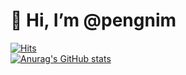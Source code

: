 # 👋 Hi, I’m @pengnim

[![Hits](https://hits.seeyoufarm.com/api/count/incr/badge.svg?url=https%3A%2F%2Fgithub.com%2Fpengnim&count_bg=%237A9670&title_bg=%23785D5D&icon=&icon_color=%23E7E7E7&title=pengnim&edge_flat=false)](https://hits.seeyoufarm.com)<br>
[![Anurag's GitHub stats](https://github-readme-stats.vercel.app/api?username=pengnim&theme=radical)](https://github.com/anuraghazra/github-readme-stats)
